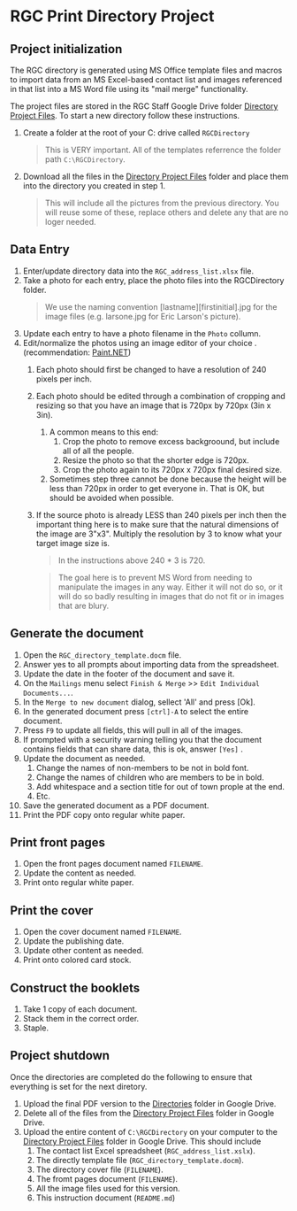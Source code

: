 # RGC Print Directory Project

## Project initialization

The RGC directory is generated using MS Office template files and macros to import data from an MS Excel-based contact list and images referenced in that list into a MS Word file using its "mail merge" functionality.

The project files are stored in the RGC Staff Google Drive folder [Directory Project Files][1].  To start a new directory follow these instructions.

1. Create a folder at the root of your C: drive called `RGCDirectory`
   > This is VERY important.  All of the templates referrence the folder path `C:\RGCDirectory`.
2. Download all the files in the [Directory Project Files][1] folder and place them into the directory you created in step 1.
   > This will include all the pictures from the previous directory.  You will reuse some of these, replace others and delete any that are no loger needed.

## Data Entry

1. Enter/update directory data into the `RGC_address_list.xlsx` file.
2. Take a photo for each entry, place the photo files into the RGCDirectory folder.
   > We use the naming convention [lastname][firstinitial].jpg for the image files (e.g. larsone.jpg for Eric Larson's picture).
3. Update each entry to have a photo filename in the `Photo` collumn.
4. Edit/normalize the photos using an image editor of your choice .(recommendation: [Paint.NET][2])
   1. Each photo should first be changed to have a resolution of 240 pixels per inch.
   2. Each photo should be edited through a combination of cropping and resizing so that you have an image that is 720px by 720px (3in x 3in).
      1. A common means to this end:
         1. Crop the photo to remove excess backgroound, but include all of all the people.
         2. Resize the photo so that the shorter edge is 720px.
         3. Crop the photo again to its 720px x 720px final desired size.
      2. Sometimes step three cannot be done because the height will be less than 720px in order to get everyone in.  That is OK, but should be avoided when possible.
   3. If the source photo is already LESS than 240 pixels per inch then the important thing here is to make sure that the natural dimensions of the image are 3"x3".  Multiply the resolution by 3 to know what your target image size is. 
      > In the instructions above 240 * 3 is 720.

      > The goal here is to prevent MS Word from needing to manipulate the images in any way.  Either it will not do so, or it will do so badly resulting in images that do not fit or in images that are blury.

## Generate the document

1. Open the `RGC_directory_template.docm` file.
2. Answer yes to all prompts about importing data from the spreadsheet.
3. Update the date in the footer of the document and save it.
4. On the `Mailings` menu select `Finish & Merge` >> `Edit Individual Documents...`.
5. In the `Merge to new document` dialog, sellect 'All' and press [Ok].
6. In the generated document press `[ctrl]-A` to select the entire document.
7. Press `F9` to update all fields, this will pull in all of the images.
8. If prompted with a security warning telling you that the document contains fields that can share data, this is ok, answer `[Yes]` .
9. Update the document as needed.
   1.  Change the names of non-members to be not in bold font.
   2.  Change the names of children who are members to be in bold.
   3.  Add whitespace and a section title for out of town prople at the end.
   4.  Etc.
10. Save the generated document as a PDF document.
11. Print the PDF copy onto regular white paper.

## Print front pages

1. Open the front pages document named `FILENAME`.
2. Update the content as needed.
3. Print onto regular white paper.

## Print the cover

1. Open the cover document named `FILENAME`.
2. Update the publishing date.
3. Update other content as needed.
4. Print onto colored card stock.

## Construct the booklets

1. Take 1 copy of each document.
2. Stack them in the correct order.
3. Staple.

## Project shutdown

Once the directories are completed do the following to ensure that everything is set for the next diretory.

1. Upload the final PDF version to the [Directories][3] folder in Google Drive.
2. Delete all of the files from the [Directory Project Files][1] folder in Google Drive.
3. Upload the entire content of `C:\RGCDirectory` on your computer to the [Directory Project Files][1] folder in Google Drive.  This should include
   1. The contact list Excel spreadsheet (`RGC_address_list.xslx`).
   2. The directly template file (`RGC_directory_template.docm`).
   3. The directory cover file (`FILENAME`).
   4. The fromt pages document (`FILENAME`).
   5. All the image files used for this version.
   6. This instruction document (`README.md`)


[1]: https://drive.google.com/drive/u/0/folders/13o3A3-BaKan7npegzg7bu4kf5i3uJAT2
[2]: https://www.getpaint.net/download.html
[3]: https://drive.google.com/drive/u/0/folders/1oNXtEiJhaJemut3YAPWG4JV7eigZC7zL
